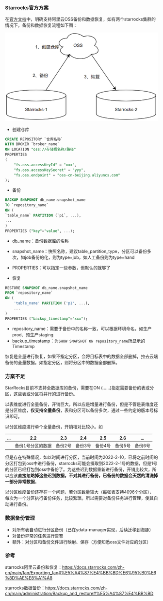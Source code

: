 ### Starrocks官方方案

在[官方文档](https://docs.starrocks.com/zh-cn/main/faq/Exporting_faq#%E5%A4%87%E4%BB%BD%E6%95%B0%E6%8D%AE%E8%A1%A8)中，明确支持阿里云OSS备份和数据恢复，如有两个starrocks集群的情况下，备份和数据恢复流程如下图：

![image-20220211093855405](images/image-20220211093855405.png)

- 创建仓库

```sql
CREATE REPOSITORY `仓库名称`
WITH BROKER `broker_name`
ON LOCATION "oss://存储桶名称/路径"
PROPERTIES
(
    "fs.oss.accessKeyId" = "xxx",
    "fs.oss.accessKeySecret" = "yyy",
    "fs.oss.endpoint" = "oss-cn-beijing.aliyuncs.com"
);
```



- 备份

```sql
BACKUP SNAPSHOT db_name.snapshot_name
TO `repository_name`
ON (
`table_name` PARTITION (`p1`, ...),
...
)
PROPERTIES ("key"="value", ...);
```

- db_name：备份数据库的名称
- snapshot_name：快照名称，建议table_partition_type，分区可以备份多次，如job备份的化，则为type=job，如人工备份则为type=hand
- PROPERTIES：可以指定一些参数，但默认的就够了



- 恢复

```sql
RESTORE SNAPSHOT db_name.snapshot_name
FROM `repository_name`
ON (
    'table_name' PARTITION ('p1', ...),
    ...
)
PROPERTIES ("backup_timestamp"="xxx");
```

- repository_name：需要于备份中的名称一致，可以根据环境命名，如生产prod、预生产staging
- backup_timestamp：为`SHOW SNAPSHOT ON repository_name`所显示的Timestamp

恢复是全量进行恢复，如果不指定分区，会将目标表中的数据全部删掉，拉去云端备份的全量数据。如指定分区，则将分区中的数据全部删掉。



### 方案不足

StarRocks目前不支持全数据库的备份，需要在ON (……)指定需要备份的表或分区，这些表或分区将并行的进行备份。

以表维度进行全量备份，开销巨大，所以应是增量进行备份，但是不管是表维度还是分区维度，**仅支持全量备份**，表和分区可以备份多次，通过一些约定的版本号标识即可。

以分区维度进行单个全量备份，开销相对比较小。如

| ...  | 2.2               | 2.3     | 2.4     | 2.5     | 2.6     | ...     |
| ---- | ----------------- | ------- | ------- | ------- | ------- | ------- |
|      | 备份1号分区的数据 | 备份2号 | 备份3号 | 备份4号 | 备份5号 | 备份6号 |

但是存在特殊情况，如以时间进行分区，当前时间为2022-2-10，已将之前时间的分区打包到oss中进行备份，starrocks可能会摄取到2022-2-1号的数据，但是1号的分区已经打包到oss中备份了。为这些迟到数据重新进行备份，开销比较大，所以应该**直接忽略掉这些迟到数据，不对其进行备份，已备份的数据会天然的清洗掉一部分异常数据**。

以分区维度备份还存在一个问题，若分区数量较大（每张表支持4096个分区），每次为一个分区执行备份任务，比较繁琐。所以需要对备份任务进行管理，使其自动进行备份。



### 数据备份管理



- 对所有表自动进行分区备份（已在ydata-manager实现，后续迁移到海豚）
- 对备份异常的任务进行告警
- 额外：对分区和备份文件进行映射、保存（方便知悉oss文件对应的分区）



### 参考

starrocks阿里云备份和恢复：https://docs.starrocks.com/zh-cn/main/faq/Exporting_faq#%E5%A4%87%E4%BB%BD%E6%95%B0%E6%8D%AE%E8%A1%A8

starrocks数据备份：https://docs.starrocks.com/zh-cn/main/administration/Backup_and_restore#%E5%A4%87%E4%BB%BD

